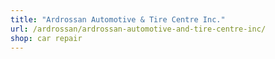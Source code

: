 ```yaml
---
title: "Ardrossan Automotive & Tire Centre Inc."
url: /ardrossan/ardrossan-automotive-and-tire-centre-inc/
shop: car repair
---
```

